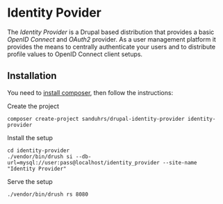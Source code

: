 # Identity Povider

The *Identity Provider* is a Drupal based distribution that provides a basic
*OpenID Connect* and *OAuth2* provider.
As a user management platform it provides the means to centrally authenticate
your users and to distribute profile values to OpenID Connect client setups.

## Installation

You need to [install composer](https://getcomposer.org/doc/00-intro.md#installation-linux-unix-osx),
then follow the instructions:

Create the project
```
composer create-project sanduhrs/drupal-identity-provider identity-provider
```

Install the setup
```
cd identity-provider
./vendor/bin/drush si --db-url=mysql://user:pass@localhost/identity_provider --site-name "Identity Provider"
```

Serve the setup
```
./vendor/bin/drush rs 8080
```
